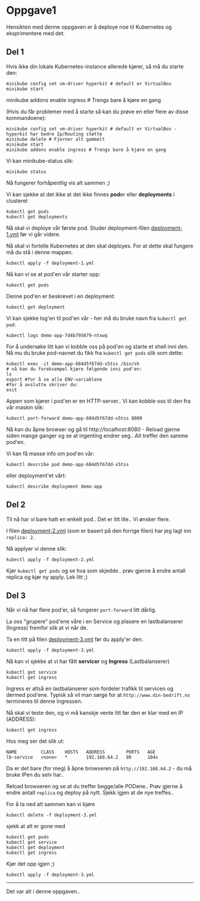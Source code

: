 Oppgave1
===========

Hensikten med denne oppgaven er å deploye noe til Kubernetes og eksprimentere med det.

Del 1
----------

Hvis ikke din lokale Kubernetes-instance allerede kjører, så må du starte den:

    minikube config set vm-driver hyperkit # default er VirtualBox
    minikube start
minikube addons enable ingress # Trengs bare å kjøre en gang

(Hvis du får problemer med å starte så kan du prøve en eller flere av disse kommandoene):

    minikube config set vm-driver hyperkit # default er VirtualBox - hyperkit har bedre Ip/Routing støtte
    minikube delete # Fjerner alt gammelt
    minikube start
    minikube addons enable ingress # Trengs bare å kjøre en gang

Vi kan minikube-status slik:

    minikube status

Nå fungerer forhåpentlig vis alt sammen ;)

Vi kan sjekke at det ikke at det ikke finnes **pod**er eller **deployments** i clusteret

    kubectl get pods
    kubectl get deployments

Nå skal vi deploye vår første pod. Studer deployment-filen [deployment-1.yml](deployment-1.yml) før vi går videre.

Nå skal vi fortelle Kubernetes at den skal deployes. For at dette skal fungere må du stå i denne mappen.

    kubectl apply -f deployment-1.yml

Nå kan vi se at pod'en vår starter opp:

    kubectl get pods

Denne pod'en er beskrevet i en deployment:

    kubectl get deployment

Vi kan sjekke log'en til pod'en vår - her må du bruke navn fra ``kubectl get pod``: 

    kubectl logs demo-app-7d4b795879-ntxwq

For å undersøke litt kan vi kobble oss på pod'en og starte et shell inni den.
Nå mu du bruke pod-navnet du fikk fra ``kubectl get pods`` slik som dette:

    kubectl exec -it demo-app-684d5f67dd-x5tss /bin/sh
    # nå kan du foreksempel kjøre følgende inni pod'en:
    ls
    export #for å se alle ENV-variablene
    #for å avslutte skriver du:
    exit

Appen som kjører i pod'en er en HTTP-server.. Vi kan kobble oss til den fra vår maskin slik:

    kubectl port-forward demo-app-684d5f67dd-x5tss 8080

Nå kan du åpne browser og gå til http://localhost:8080 - Reload gjerne siden mange ganger og se at ingenting endrer seg.. Alt treffer den samme pod'en.

Vi kan få masse info om pod'en vår:

    kubectl describe pod demo-app-684d5f67dd-x5tss

eller deployment'et vårt:

    kubectl describe deployment demo-app

Del 2
-------------

Til nå har vi bare hatt en enkelt pod.. Det er litt lite.. Vi ønsker flere.

I filen [deployment-2.yml](deployment-2.yml) (som er basert på den forrige filen) har jeg lagt inn ``replica: 2``.

Nå applyer vi denne slik:

    kubectl apply -f deployment-2.yml

Kjør ``kubectl get pods`` og se hva som skjedde.. prøv gjerne å endre antall replica og kjør ny apply. Lek litt ;)

Del 3
------------

Når vi nå har flere pod'er, så fungerer ``port-forward`` litt dårlig.

La oss "grupere" pod'ene våre i en Service og plasere en lastbalanserer (Ingress) fremfor slik at vi når de.

Ta en titt på filen [deployment-3.yml](deployment-3.yml) før du apply'er den.

    kubectl apply -f deployment-3.yml

Nå kan vi sjekke at vi har fått **servicer** og **Ingress** (Lastbalanserer)

    kubectl get service
    kubectl get ingress

Ingress er altså en lastbalanserer som fordeler trafikk til servicen og dermed pod'ene.
Typisk så vil man sørge for at ``http://www.din-bedrift.no`` termineres til denne Ingressen.

Nå skal vi teste den, og vi må kanskje vente litt før den er klar med en IP (ADDRESS):

    kubectl get ingress

Hos meg ser det slik ut:

    NAME         CLASS    HOSTS   ADDRESS        PORTS   AGE
    lb-service   <none>   *       192.168.64.2   80      104s

Da er det bare (for meg) å åpne browseren på ``http://192.168.64.2`` - du må bruke IPen du selv har..

Reload browseren og se at du treffer begge/alle PODene.. Prøv gjerne å endre antall ``replica`` og deploy på nytt.
Sjekk igjen at de nye treffes..


For å ta ned alt sammen kan vi kjøre

    kubectl delete -f deployment-3.yml

sjekk at alt er gone med

    kubectl get pods
    kubectl get service
    kubectl get deployment
    kubectl get ingress


Kjør det opp igjen ;)

    kubectl apply -f deployment-3.yml

----

Det var alt i denne oppgaven..